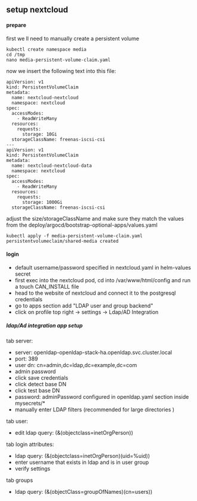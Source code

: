 ## setup nextcloud

#### prepare 

first we ll need to manually create a persistent volume
```
kubectl create namespace media
cd /tmp
nano media-persistent-volume-claim.yaml
```
now we insert the following text into this file:
```
apiVersion: v1
kind: PersistentVolumeClaim
metadata:
  name: nextcloud-nextcloud
  namespace: nextcloud
spec:
  accessModes:
    - ReadWriteMany
  resources:
    requests:
      storage: 10Gi
  storageClassName: freenas-iscsi-csi
---
apiVersion: v1
kind: PersistentVolumeClaim
metadata:
  name: nextcloud-nextcloud-data
  namespace: nextcloud
spec:
  accessModes:
    - ReadWriteMany
  resources:
    requests:
      storage: 1000Gi
  storageClassName: freenas-iscsi-csi
```
adjust the size/storageClassName and make sure they match the values from the deploy/argocd/bootstrap-optional-apps/values.yaml
```
kubectl apply -f media-persistent-volume-claim.yaml
persistentvolumeclaim/shared-media created
```

#### login 

- default username/password specified in nextcloud.yaml in helm-values secret
- first exec into the nextcloud pod, cd into /var/www/html/config and run a touch CAN_INSTALL file
- head to the website of nextcloud and connect it to the postgresql credentials
- go to apps section add "LDAP user and group backend"
- click on profile top right -> settings -> Ldap/AD Integration


##### ldap/Ad integration app setup
tab server:
- server: openldap-openldap-stack-ha.openldap.svc.cluster.local
- port: 389
- user dn: cn=admin,dc=ldap,dc=example,dc=com
- admin password
- click save credentials
- click detect base DN
- click test base DN
- password: adminPassword configured in openldap.yaml section inside mysecrets/*
- manually enter LDAP filters (recommended for large directories )

tab user:
- edit ldap query: (&(objectclass=inetOrgPerson))

tab login attributes: 
- ldap query: (&(objectclass=inetOrgPerson)(uid=%uid))
- enter username that exists in ldap and is in user group
- verify settings

tab groups
- ldap query: (&(objectClass=groupOfNames)(cn=users))